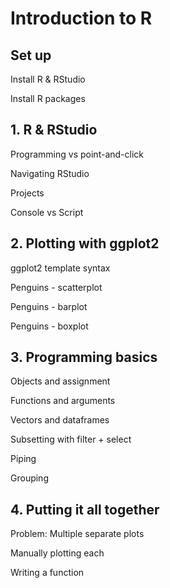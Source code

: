 # Introduction to R

## Set up

Install R & RStudio

Install R packages

## 1. R & RStudio

Programming vs point-and-click

Navigating RStudio

Projects

Console vs Script

## 2. Plotting with ggplot2

ggplot2 template syntax

Penguins - scatterplot

Penguins - barplot

Penguins - boxplot

## 3. Programming basics

Objects and assignment

Functions and arguments

Vectors and dataframes

Subsetting with filter + select

Piping

Grouping

## 4. Putting it all together

Problem: Multiple separate plots

Manually plotting each

Writing a function